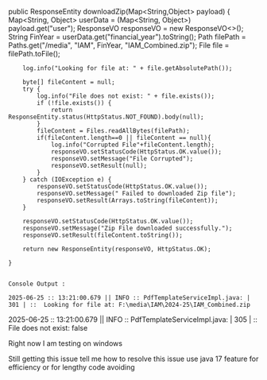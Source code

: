 public ResponseEntity downloadZip(Map<String,Object> payload)  {
        Map<String, Object> userData = (Map<String, Object>) payload.get("user");
        ResponseVO<String> responseVO = new ResponseVO<>();
        String FinYear = userData.get("financial_year").toString();
        Path filePath = Paths.get("/media", "IAM", FinYear, "IAM_Combined.zip");
        File file = filePath.toFile();

        log.info("Looking for file at: " + file.getAbsolutePath());

        byte[] fileContent = null;
        try {
            log.info("File does not exist: " + file.exists());
            if (!file.exists()) {
                return ResponseEntity.status(HttpStatus.NOT_FOUND).body(null);
            }
            fileContent = Files.readAllBytes(filePath);
            if(fileContent.length==0 || fileContent == null){
                log.info("Corrupted File"+fileContent.length);
                responseVO.setStatusCode(HttpStatus.OK.value());
                responseVO.setMessage("File Corrupted");
                responseVO.setResult(null);
            }
        } catch (IOException e) {
            responseVO.setStatusCode(HttpStatus.OK.value());
            responseVO.setMessage(" Failed to downloaded Zip file");
            responseVO.setResult(Arrays.toString(fileContent));
        }

        responseVO.setStatusCode(HttpStatus.OK.value());
        responseVO.setMessage("Zip File downloaded successfully.");
        responseVO.setResult(fileContent.toString());

        return new ResponseEntity(responseVO, HttpStatus.OK);

    }


    Console Output :

    2025-06-25 :: 13:21:00.679 || INFO :: PdfTemplateServiceImpl.java: | 301 | ::  Looking for file at: F:\media\IAM\2024-25\IAM_Combined.zip
2025-06-25 :: 13:21:00.679 || INFO :: PdfTemplateServiceImpl.java: | 305 | ::  File does not exist: false


Right now I am testing on windows

Still getting this issue tell me how to resolve this issue use java 17 feature for efficiency or for lengthy code avoiding

